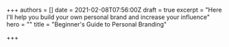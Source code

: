 +++
authors = []
date = 2021-02-08T07:56:00Z
draft = true
excerpt = "Here I'll help you build your own personal brand and increase your influence"
hero = ""
title = "Beginner's Guide to Personal Branding"

+++
